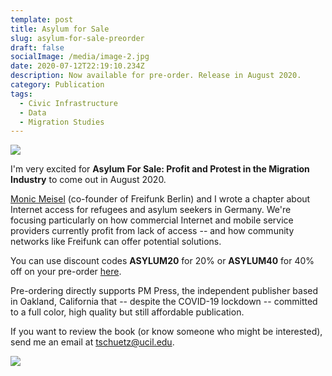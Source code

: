 ```yaml
---
template: post
title: Asylum for Sale
slug: asylum-for-sale-preorder
draft: false
socialImage: /media/image-2.jpg
date: 2020-07-12T22:19:10.234Z
description: Now available for pre-order. Release in August 2020.
category: Publication
tags:
  - Civic Infrastructure
  - Data
  - Migration Studies
---
```

![](/media/large_1097_asylum_for_sale.jpg)

I'm very excited for **Asylum For Sale: Profit and Protest in the Migration Industry** to come out in August 2020. 

[Monic Meisel](https://de.linkedin.com/in/monicmeisel) (co-founder of Freifunk Berlin) and I wrote a chapter about Internet access for refugees and asylum seekers in Germany. We're focusing particularly on how commercial Internet and mobile service providers currently profit from lack of access -- and how community networks like Freifunk can offer potential solutions.

You can use discount codes **ASYLUM20** for 20% or **ASYLUM40** for 40% off on your pre-order [here]([www.pmpress.org/asylum](https://l.facebook.com/l.php?u=http%3A%2F%2Fwww.pmpress.org%2Fasylum%3Ffbclid%3DIwAR0W6Fe2iES9lkFuQZH7_o7v25PieUkDTpI85-NI3KXJ0MQrHVEmO24l0jw&h=AT1d9v5q4KA9a6wRTb5Zv0rOi_N-kVejsQpX9q3eaIGcF4Znc4vlGJ40-JTZsY_jG6FoYMcRs00hWgbmNtm-23q3yzfHX98L4HECxykbeMiUc_j1vu-3fvuGNZN1lyeIl9in73h70HELa2M6V2bNERaN2T5lkTAOQFvEU-Ii82j77Yd50cUaz_rs0tTsg8BpQtqNQ1aiL8QNqdXsr0YIuMf-cUeS-CoUvn4Ymw8RBWzpJE4z3c9VuZ_mhHOjBKdZ32giNAgNxZPjKv-iM_GBKjKHwkQn5y4Ag4PdN5vCXCuvOwA0Y7E6bweYfp0DacDaxkJvQcKQFrBq5VeV8nL4Yw4IFyyjQzkAq8v_tBzjTpnkbs8iY34ui3LsWk7x-0aLR3hSH39zanhFdJ2_f-qhbNiS4xGhUQ3I_hF_EbYgQFVCHjRovS71mlOkHNX3EB8xrWeCzbSRGUF3LSH9VtHt_LwvzikdtiwlCMrZf0X3oTpopp-LJdp3JJBavZ-pWvGJc4Qraya1ETY2ykti6r5Lkg9SvwBjD5_TvsuZkdJGw-ei2LfHIhnpZg)).

Pre-ordering directly supports PM Press, the independent publisher based in Oakland, California that -- despite the COVID-19 lockdown --  committed to a full color, high quality but still affordable publication.

If you want to review the book (or know someone who might be interested), send me an email at [tschuetz@ucil.edu](mailto:tschuetz@uci.edu).

![](/media/ebxqw3wwsaa_r2g.jpeg)